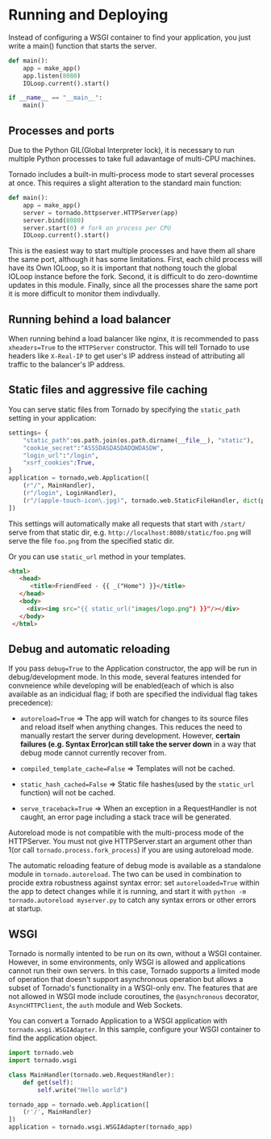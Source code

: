 # Running and Deploying
Instead of configuring a WSGI container to find your application, you just write a main() function that starts the server.

```py
def main():
    app = make_app()
    app.listen(8080)
    IOLoop.current().start()

if __name__ == "__main__":
    main()
```

## Processes and ports
Due to the Python GIL(Global Interpreter lock), it is necessary to run multiple Python processes to take full adavantage of multi-CPU machines.
<p></p>

Tornado includes a built-in multi-process mode to start several processes at once. This requires a slight alteration to the standard main function:

```py
def main():
    app = make_app()
    server = tornado.httpserver.HTTPServer(app)
    server.bind(8080)
    server.start(0) # fork on process per CPU
    IOLoop.current().start()
```

This is the easiest way to start multiple processes and have them all share the same port, although it has some limitations. First, each child process will have its Own IOLoop, so it is important that nothong touch the global IOLoop instance before the fork. Second, it is difficult to do zero-downtime updates in this module. Finally, since all the processes share the same port it is more difficult to monitor them indivdually.

## Running behind a load balancer
When running behind a load balancer like nginx, it is recommended to pass `xheaders=True` to the `HTTPServer` constructor. This will tell Tornado to use headers like `X-Real-IP` to get user's IP address instead of attributing all traffic to the balancer's IP address.

## Static files and aggressive file caching
You can serve static files from Tornado by specifying the `static_path` setting in your application:

```py
settings= {
    "static_path":os.path.join(os.path.dirname(__file__), "static"),
    "cookie_secret":"ASSSDASDASDADQWDASDW",
    "login_url":"/login",
    "xsrf_cookies":True,
}
application = tornado,web.Application([
    (r"/", MainHandler),
    (r"/login", LoginHandler),
    (r"/(apple-touch-icon\.jpg)", tornado.web.StaticFileHandler, dict(path=settings['static_path'])),
])
```

This settings will automatically make all requests that start with `/start/` serve from that static dir, e.g. `http://localhost:8080/static/foo.png` will serve the file `foo.png` from the specified static dir.
<p></p>

Or you can use `static_url` method in your templates.

```html
<html>
   <head>
      <title>FriendFeed - {{ _("Home") }}</title>
   </head>
   <body>
     <div><img src="{{ static_url("images/logo.png") }}"/></div>
   </body>
 </html>

```

## Debug and automatic reloading
If you pass `debug=True` to the Application constructor, the app will be run in debug/development mode. In this mode, several features intended for convneience while developing will be enabled(each of which is also available as an indicidual flag; if both are specified the individual flag takes precedence):

- `autoreload=True` => The app will watch for changes to its source files and reload itself when anything changes. This reduces the need to manually restart the server during development. However, **certain failures (e.g. Syntax Error)can still take the server down** in a way that debug mode cannot currently recover from.

- `compiled_template_cache=False` => Templates will not be cached.

- `static_hash_cached=False` => Static file hashes(used by the `static_url` function) will not be cached.

- `serve_traceback=True` => When an exception in a RequestHandler is not caught, an error page including a stack trace will be generated.
<p></p>


Autoreload mode is not compatible with the multi-process mode of the HTTPServer. You must not give HTTPServer.start an argument other than 1(or call `tornado.process.fork_process`) if you are using autoreload mode.
<p></p>

The automatic reloading feature of debug mode is available as a standalone module in `tornado.autoreload`. The two can be used in combination to procide extra robustness against syntax error: set `autoreloaded=True` within the app to detect changes while it is running, and start it with `python -m tornado.autoreload myserver.py` to catch any syntax errors or other errors at startup.

## WSGI
Tornado is normally intented to be run on its own, without a WSGI container. However, in some environments, only WSGI is allowed and applications cannot run their own servers. In this case, Tornado supports a limited mode of operation that doesn't support asynchronous operation but allows a subset of Tornado's functionality in a WSGI-only env. The features that are not allowed in WSGI mode include coroutines, the `@asynchronous` decorator, `AsyncHTTPClient`, the `auth` module and Web Sockets.
<p></p>

You can convert a Tornado Application to a WSGI application with `tornado.wsgi.WSGIAdapter`. In this sample, configure your WSGI container to find the application object.
```py
import tornado.web
import tornado.wsgi

class MainHandler(tornado.web.RequestHandler):
    def get(self):
        self.write("Hello world")

tornado_app = tornado.web.Application([
    (r'/', MainHandler)
])
application = tornado.wsgi.WSGIAdapter(tornado_app)

```